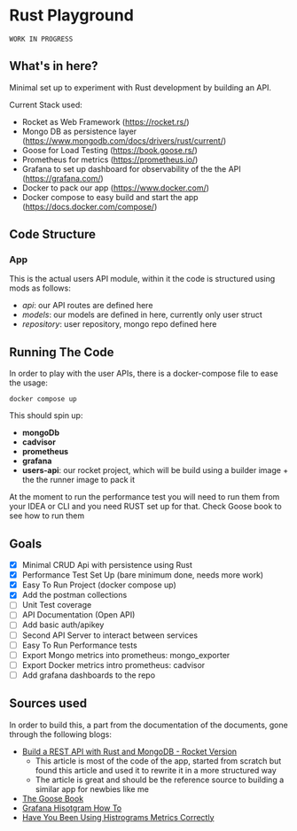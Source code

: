 # Rust Playground
   
    WORK IN PROGRESS

## What's in here?
Minimal set up to experiment with Rust development by building an API.

Current Stack used:
* Rocket as Web Framework (https://rocket.rs/)
* Mongo DB as persistence layer (https://www.mongodb.com/docs/drivers/rust/current/)
* Goose for Load Testing (https://book.goose.rs/)
* Prometheus for metrics (https://prometheus.io/)
* Grafana to set up dashboard for observability of the the API (https://grafana.com/)
* Docker to pack our app (https://www.docker.com/)
* Docker compose to easy build and start the app (https://docs.docker.com/compose/)

## Code Structure
### App
This is the actual users API module, within it the code is structured using mods as follows:
* *api*: our API routes are defined here
* *models*: our models are defined in here, currently only user struct
* *repository*: user repository, mongo repo defined here

## Running The Code
In order to play with the user APIs, there is a docker-compose file to ease the usage:
```shell
docker compose up
```
This should spin up:
* **mongoDb**
* **cadvisor**
* **prometheus**
* **grafana**
* **users-api**: our rocket project, which will be build using a builder image + the the runner image to pack it

At the moment to run the performance test you will need to run them from your IDEA or CLI and
you need RUST set up for that. Check Goose book to see how to run them

## Goals
* [X] Minimal CRUD Api with persistence using Rust
* [X] Performance Test Set Up (bare minimum done, needs more work)
* [X] Easy To Run Project (docker compose up)
* [X] Add the postman collections
* [ ] Unit Test coverage
* [ ] API Documentation (Open API)
* [ ] Add basic auth/apikey
* [ ] Second API Server to interact between services
* [ ] Easy To Run Performance tests
* [ ] Export Mongo metrics into prometheus: mongo_exporter
* [ ] Export Docker metrics intro prometheus: cadvisor
* [ ] Add grafana dashboards to the repo

## Sources used
In order to build this, a part from the documentation of the documents, gone through
the following blogs:

* [Build a REST API with Rust and MongoDB - Rocket Version](https://dev.to/hackmamba/build-a-rest-api-with-rust-and-mongodb-rocket-version-ah5)
  * This article is most of the code of the app, started from scratch but found this article and used it to rewrite it in a more structured way
  * The article is great and should be the reference source to building a similar app for newbies like me
* [The Goose Book](https://book.goose.rs/example/simple.html)
* [Grafana Hisotgram How To](https://opstrace.com/blog/grafana-histogram-howto)
* [Have You Been Using Histrograms Metrics Correctly](https://medium.com/mercari-engineering/have-you-been-using-histogram-metrics-correctly-730c9547a7a9)

